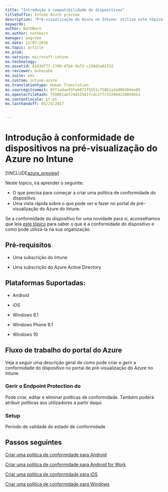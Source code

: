 ```yaml
---
title: "Introdução à compatibilidade de dispositivos"
titleSuffix: Intune Azure preview
description: "Pré-visualização do Azure no Intune: utilize este tópico para compreender os pré-requisitos obrigatórios para criar políticas de conformidade no Microsoft Intune"
keywords: 
author: NathBarn
ms.author: nathbarn
manager: angrobe
ms.date: 12/07/2016
ms.topic: article
ms.prod: 
ms.service: microsoft-intune
ms.technology: 
ms.assetid: 8103df7f-1700-47b4-9a72-c196d2a02f22
ms.reviewer: muhosabe
ms.suite: ems
ms.custom: intune-azure
ms.translationtype: Human Translation
ms.sourcegitcommit: 9ff1adae93fe6873f5551cf58b1a2e89638dee85
ms.openlocfilehash: f59801abf29d15581fcdc577c5320942208595b1
ms.contentlocale: pt-pt
ms.lasthandoff: 05/23/2017


---
```


# <a name="get-started-with-device-compliance-in-intune-azure-preview"></a>Introdução à conformidade de dispositivos na pré-visualização do Azure no Intune


[!INCLUDE[azure_preview](./includes/azure_preview.md)]

Neste tópico, irá aprender o seguinte: 

- O que precisa para começar a criar uma política de conformidade do dispositivo.
- Uma vista rápida sobre o que pode ver e fazer no portal de pré-visualização do Azure do Intune. 

Se a conformidade do dispositivo for uma novidade para si, aconselhamos que leia [este tópico](device-compliance.md) para saber o que é a conformidade do dispositivo e como pode utilizá-la na sua organização.

##  <a name="pre-requisites"></a>Pré-requisitos

-   Uma subscrição do Intune

-   Uma subscrição do Azure Active Directory

##  <a name="supported-platforms"></a>Plataformas Suportadas:

-   Android

-   iOS

-   Windows 8.1

-   Windows Phone 8.1

-   Windows 10

##  <a name="azure-portal-workflow"></a>Fluxo de trabalho do portal do Azure

Veja a seguir uma descrição geral de como pode criar e gerir a conformidade do dispositivo no portal de pré-visualização do Azure no Intune.

<!---### Overview

When you choose the **Set device compliance** workload, the blade opens with an  **Overview** section that displays a summary view of your compliance policies that you have created and the status of the devices they have been applied to. If you
don’t have any policies configured yet, the overview will just include the various reports but with no data.--->

### <a name="manage"></a>Gerir o Endpoint Protection do

Pode criar, editar e eliminar políticas de conformidade. Também poderá atribuir políticas aos utilizadores a partir daqui.

<!---### Monitor

This section is a detailed view of what you see in the **Overview**. A list of all the reports are displayed in this section and you can interactively drill down through each of these reports.--->

### <a name="setup"></a>Setup

Período de validade do estado de conformidade

##  <a name="next-steps"></a>Passos seguintes
[Criar uma política de conformidade para Android](compliance-policy-create-android.md)

[Criar uma política de conformidade para Android for Work](compliance-policy-create-android-for-work.md)

[Criar uma política de conformidade para iOS](compliance-policy-create-ios.md)

[Criar uma política de conformidade para Windows](compliance-policy-create-windows.md)

